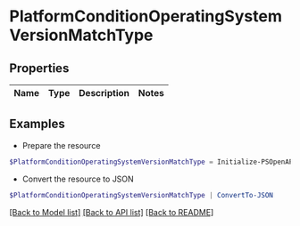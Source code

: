 # PlatformConditionOperatingSystemVersionMatchType
## Properties

Name | Type | Description | Notes
------------ | ------------- | ------------- | -------------

## Examples

- Prepare the resource
```powershell
$PlatformConditionOperatingSystemVersionMatchType = Initialize-PSOpenAPIToolsPlatformConditionOperatingSystemVersionMatchType 
```

- Convert the resource to JSON
```powershell
$PlatformConditionOperatingSystemVersionMatchType | ConvertTo-JSON
```

[[Back to Model list]](../README.md#documentation-for-models) [[Back to API list]](../README.md#documentation-for-api-endpoints) [[Back to README]](../README.md)


